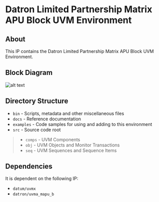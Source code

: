 # Datron Limited Partnership Matrix APU Block UVM Environment


## About
This IP contains the Datron Limited Partnership Matrix APU Block UVM Environment.


## Block Diagram
![alt text](./docs/env_block_diagram.svg "Matrix APU Block UVM Environment Block Diagram")

## Directory Structure
* `bin` - Scripts, metadata and other miscellaneous files
* `docs` - Reference documentation
* `examples` - Code samples for using and adding to this environment
* `src` - Source code root

> * `comps` - UVM Components
> * `obj` - UVM Objects and Monitor Transactions
> * `seq` - UVM Sequences and Sequence Items


## Dependencies
It is dependent on the following IP:

* `datum/uvmx`
* `datron/uvma_mapu_b`